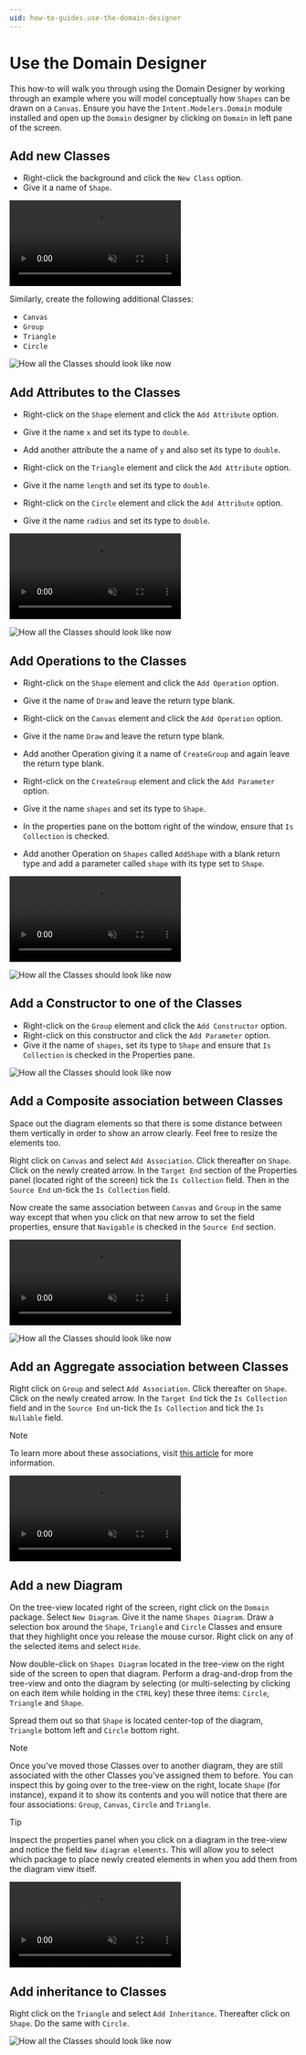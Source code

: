 ```yaml
---
uid: how-to-guides.use-the-domain-designer
---
```

# Use the Domain Designer

This how-to will walk you through using the Domain Designer by working through an example where you will model conceptually how `Shapes` can be drawn on a `Canvas`.
Ensure you have the `Intent.Modelers.Domain` module installed and open up the `Domain` designer by clicking on `Domain` in left pane of the screen.

## Add new Classes

- Right-click the background and click the `New Class` option.
- Give it a name of `Shape`.

<p><video style="max-width: 100%" muted="true" loop="true" autoplay="true" src="videos/create-shape-class.mp4"></video></p>

Similarly, create the following additional Classes:

- `Canvas`
- `Group`
- `Triangle`
- `Circle`

![How all the Classes should look like now](images/all-the-shape-classes.png)

## Add Attributes to the Classes

- Right-click on the `Shape` element and click the `Add Attribute` option.
- Give it the name `x` and set its type to `double`.
- Add another attribute the a name of `y` and also set its type to `double`.

- Right-click on the `Triangle` element and click the `Add Attribute` option.
- Give it the name `length` and set its type to `double`.

- Right-click on the `Circle` element and click the `Add Attribute` option.
- Give it the name `radius` and set its type to `double`.

<p><video style="max-width: 100%" muted="true" loop="true" autoplay="true" src="videos/add-attributes.mp4"></video></p>

![How all the Classes should look like now](images/all-the-shape-attributes.png)

## Add Operations to the Classes

- Right-click on the `Shape` element and click the `Add Operation` option.
- Give it the name of `Draw` and leave the return type blank.

- Right-click on the `Canvas` element and click the `Add Operation` option.
- Give it the name `Draw` and leave the return type blank.
- Add another Operation giving it a name of `CreateGroup` and again leave the return type blank.
- Right-click on the `CreateGroup` element and click the `Add Parameter` option.
- Give it the name `shapes` and set its type to `Shape`.
- In the properties pane on the bottom right of the window, ensure that `Is Collection` is checked.
- Add another Operation on `Shapes` called `AddShape` with a blank return type and add a parameter called `shape` with its type set to `Shape`.

<p><video style="max-width: 100%" muted="true" loop="true" autoplay="true" src="videos/add-operation-with-parameter.mp4"></video></p>

![How all the Classes should look like now](images/all-the-shape-operations.png)

## Add a Constructor to one of the Classes

- Right-click on the `Group` element and click the `Add Constructor` option.
- Right-click on this constructor and click the `Add Parameter` option.
- Give it the name of `shapes`, set its type to `Shape` and ensure that `Is Collection` is checked in the Properties pane.

![How all the Classes should look like now](images/all-the-shape-constructors.png)

## Add a Composite association between Classes

Space out the diagram elements so that there is some distance between them vertically in order to show an arrow clearly. Feel free to resize the elements too.

Right click on `Canvas` and select `Add Association`. Click thereafter on `Shape`. Click on the newly created arrow.
In the `Target End` section of the Properties panel (located right of the screen) tick the `Is Collection` field. Then in the `Source End` un-tick the `Is Collection` field.

Now create the same association between `Canvas` and `Group` in the same way except that when you click on that new arrow to set the field properties, ensure that `Navigable` is checked in the `Source End` section.

<p><video style="max-width: 100%" muted="true" loop="true" autoplay="true" src="videos/add-composite-association.mp4"></video></p>

![How all the Classes should look like now](images/all-the-shape-composite-associations.png)

## Add an Aggregate association between Classes

Right click on `Group` and select `Add Association`. Click thereafter on `Shape`. Click on the newly created arrow.
In the `Target End` tick the `Is Collection` field and in the `Source End` un-tick the `Is Collection` and tick the `Is Nullable` field.

>[!NOTE]
>To learn more about these associations, visit [this article](xref:references.domain-designer.associations) for more information.

<p><video style="max-width: 100%" muted="true" loop="true" autoplay="true" src="videos/add-aggregate-association.mp4"></video></p>

## Add a new Diagram

On the tree-view located right of the screen, right click on the `Domain` package. Select `New Diagram`. Give it the name `Shapes Diagram`.
Draw a selection box around the `Shape`, `Triangle` and `Circle` Classes and ensure that they highlight once you release the mouse cursor.
Right click on any of the selected items and select `Hide`.

Now double-click on `Shapes Diagram` located in the tree-view on the right side of the screen to open that diagram.
Perform a drag-and-drop from the tree-view and onto the diagram by selecting (or multi-selecting by clicking on each item while holding in the `CTRL` key) these three items: `Circle`, `Triangle` and `Shape`.

Spread them out so that `Shape` is located center-top of the diagram, `Triangle` bottom left and `Circle` bottom right.

>[!NOTE]
>Once you've moved those Classes over to another diagram, they are still associated with the other Classes you've assigned them to before.
>You can inspect this by going over to the tree-view on the right, locate `Shape` (for instance), expand it to show its contents and you will notice that there are four associations: `Group`, `Canvas`, `Circle` and `Triangle`.

>[!TIP]
>Inspect the properties panel when you click on a diagram in the tree-view and notice the field `New diagram elements`.
>This will allow you to select which package to place newly created elements in when you add them from the diagram view itself.

<p><video style="max-width: 100%" muted="true" loop="true" autoplay="true" src="videos/new-diagram-and-move-over.mp4"></video></p>

## Add inheritance to Classes

Right click on the `Triangle` and select `Add Inheritance`. Thereafter click on `Shape`. Do the same with `Circle`.

![How all the Classes should look like now](images/all-the-shapes-inherited.png)
